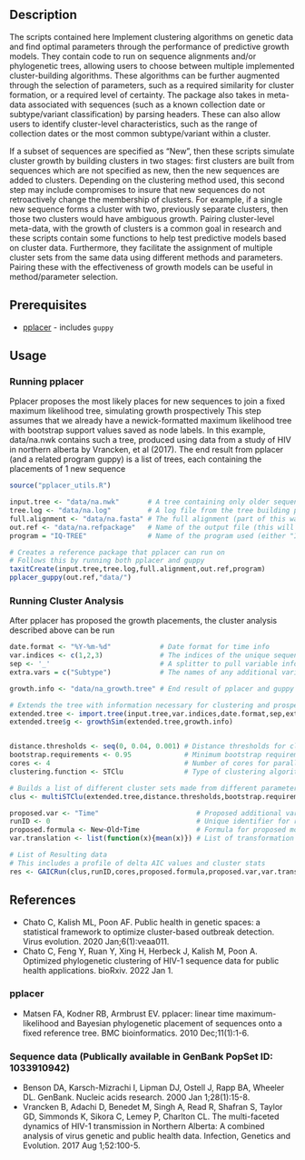 ## Description

The scripts contained here Implement clustering algorithms on genetic data and find optimal parameters through the performance of predictive growth models. They contain code to run on sequence alignments and/or phylogenetic trees, allowing users to choose between multiple implemented cluster-building algorithms. These algorithms can be further augmented through the selection of parameters, such as a required similarity for cluster formation, or a required level of certainty. The package also takes in meta-data associated with sequences (such as a known collection date or subtype/variant classification) by parsing headers. These can also allow users to identify cluster-level characteristics, such as the range of collection dates or the most common subtype/variant within a cluster.

If a subset of sequences are specified as “New”, then these scripts simulate cluster growth by building clusters in two stages: first clusters are built from sequences which are not specified as new, then the new sequences are added to clusters. Depending on the clustering method used, this second step may include compromises to insure that new sequences do not retroactively change the membership of clusters. For example, if a single new sequence forms a cluster with two, previously separate clusters, then those two clusters would have ambiguous growth. Pairing cluster-level meta-data, with the growth of clusters is a common goal in research and these scripts contain some functions to help test predictive models based on cluster data. Furthermore, they facilitate the assignment of multiple cluster sets from the same data using different methods and parameters. Pairing these with the effectiveness of growth models can be useful in method/parameter selection.

## Prerequisites

* [pplacer](http://matsen.github.io/pplacer/) - includes `guppy`

## Usage

### Running pplacer

Pplacer proposes the most likely places for new sequences to join a fixed maximum likelihood tree, simulating growth prospectively
This step assumes that we already have a newick-formatted maximum likelihood tree with bootstrap support values saved as node labels.
In this example, data/na.nwk contains such a tree, produced using data from a study of HIV in northern alberta by Vrancken, et al (2017).
The end result from pplacer (and a related program guppy) is a list of trees, each containing the placements of 1 new sequence

```R
source("pplacer_utils.R")

input.tree <- "data/na.nwk"       # A tree containing only older sequences (ie. excluding new sequences that could represent growth)
tree.log <- "data/na.log"         # A log file from the tree building process
full.alignment <- "data/na.fasta" # The full alignment (part of this was used to build the input tree)
out.ref <- "data/na.refpackage"   # Name of the output file (this will be a reference package)
program = "IQ-TREE"               # Name of the program used (either "IQ-TREE" or "FastTree")

# Creates a reference package that pplacer can run on
# Follows this by running both pplacer and guppy
taxitCreate(input.tree,tree.log,full.alignment,out.ref,program)
pplacer_guppy(out.ref,"data/")
```

### Running Cluster Analysis

After pplacer has proposed the growth placements, the cluster analysis described above can be run

```R
date.format <- "%Y-%m-%d"            # Date format for time info
var.indices <- c(1,2,3)              # The indices of the unique sequence identifier, the time info, and any additional variables (in that order - there may be more than one additional variable)
sep <- '_'                           # A splitter to pull variable info from headers
extra.vars = c("Subtype")            # The names of any additional variables beyond 

growth.info <- "data/na_growth.tree" # End result of pplacer and guppy runs. A list of trees that include new sequence placements.

# Extends the tree with information necessary for clustering and prospective growth measurement
extended.tree <- import.tree(input.tree,var.indices,date.format,sep,extra.vars)
extended.tree$g <- growthSim(extended.tree,growth.info)


distance.thresholds <- seq(0, 0.04, 0.001) # Distance thresholds for clustering
bootstrap.requirements <- 0.95             # Minimum bootstrap requirements for clustering 
cores <- 4                                 # Number of cores for parallel processing
clustering.function <- STClu               # Type of clustering algorithm (subtree step clustering for this example)

# Builds a list of different cluster sets made from different parameters
clus <- multiSTClu(extended.tree,distance.thresholds,bootstrap.requirements,cores,clustering.function )

proposed.var <- "Time"                        # Proposed additional variable for proposed model
runID <- 0                                    # Unique identifier for run
proposed.formula <- New~Old+Time              # Formula for proposed model. This compares to a null model (New~Old)
var.translation <- list(function(x){mean(x)}) # List of transformation functions for proposed variables so that we can obtain 1 value per cluster (ie. mean time within cluster)

# List of Resulting data
# This includes a profile of delta AIC values and cluster stats
res <- GAICRun(clus,runID,cores,proposed.formula,proposed.var,var.translation)
```

## References

- Chato C, Kalish ML, Poon AF. Public health in genetic spaces: a statistical framework to optimize cluster-based outbreak detection. Virus evolution. 2020 Jan;6(1):veaa011.
- Chato C, Feng Y, Ruan Y, Xing H, Herbeck J, Kalish M, Poon A. Optimized phylogenetic clustering of HIV-1 sequence data for public health applications. bioRxiv. 2022 Jan 1.

### pplacer
- Matsen FA, Kodner RB, Armbrust EV. pplacer: linear time maximum-likelihood and Bayesian phylogenetic placement of sequences onto a fixed reference tree. BMC bioinformatics. 2010 Dec;11(1):1-6.

### Sequence data (Publically available in GenBank PopSet ID: 1033910942)
- Benson DA, Karsch-Mizrachi I, Lipman DJ, Ostell J, Rapp BA, Wheeler DL. GenBank. Nucleic acids research. 2000 Jan 1;28(1):15-8.
- Vrancken B, Adachi D, Benedet M, Singh A, Read R, Shafran S, Taylor GD, Simmonds K, Sikora C, Lemey P, Charlton CL. The multi-faceted dynamics of HIV-1 transmission in Northern Alberta: A combined analysis of virus genetic and public health data. Infection, Genetics and Evolution. 2017 Aug 1;52:100-5.
